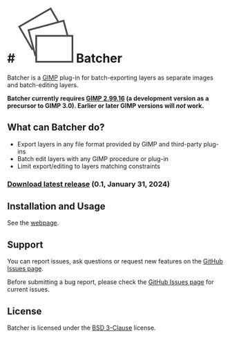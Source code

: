 # # [![](docs/images/logo.svg)](https://kamilburda.github.io/batcher/) Batcher

Batcher is a [GIMP](https://www.gimp.org/) plug-in for batch-exporting layers as separate images and batch-editing layers.

**Batcher currently requires [GIMP 2.99.16](https://www.gimp.org/downloads/devel/) (a development version as a precursor to GIMP 3.0). Earlier or later GIMP versions will _not_ work.**


## What can Batcher do?

* Export layers in any file format provided by GIMP and third-party plug-ins
* Batch edit layers with any GIMP procedure or plug-in
* Limit export/editing to layers matching constraints


### [Download latest release](https://github.com/kamilburda/batcher/releases/tag/0.1) (0.1, January 31, 2024)

## Installation and Usage

See the [webpage](https://kamilburda.github.io/batcher).


## Support

You can report issues, ask questions or request new features on the [GitHub Issues page](https://github.com/kamilburda/batcher/issues).

Before submitting a bug report, please check the [GitHub Issues page](https://github.com/kamilburda/batcher/issues) for current issues.


## License

Batcher is licensed under the [BSD 3-Clause](LICENSE) license.

